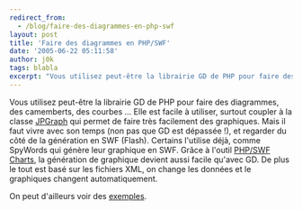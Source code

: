 ```yaml
---
redirect_from:
  - /blog/faire-des-diagrammes-en-php-swf
layout: post
title: 'Faire des diagrammes en PHP/SWF'
date: '2005-06-22 05:11:58'
author: j0k
tags: blabla
excerpt: "Vous utilisez peut-être la librairie GD de PHP pour faire des diagrammes, des camemberts, des courbes ... Elle est facile à utiliser, surtout coupler à la classe [JPGraph](http://www.aditus.nu/jpgraph/index.php) qui permet de faire très facilement des graphiques.     \nMais il faut vivre avec son temps (non pas que GD est dépassée !), et regarder du côté de      …"
---
```


Vous utilisez peut-être la librairie GD de PHP pour faire des diagrammes, des camemberts, des courbes ... Elle est facile à utiliser, surtout coupler à la classe [JPGraph](http://www.aditus.nu/jpgraph/index.php) qui permet de faire très facilement des graphiques.
Mais il faut vivre avec son temps (non pas que GD est dépassée !), et regarder du côté de la génération en SWF (Flash).   Certains l'utilise déjà, comme SpyWords qui génère leur graphique en SWF.   Grâce à l'outil [PHP/SWF Charts](http://www.maani.us/charts/index.php?menu=Introduction), la génération de graphique devient aussi facile qu'avec GD. De plus le tout est basé sur les fichiers XML, on change les données et le graphiques changent automatiquement.

On peut d'ailleurs voir des [exemples](http://www.maani.us/charts/index.php?menu=Gallery).
